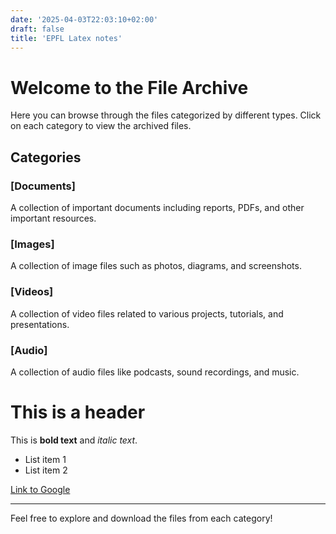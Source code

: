 ```yaml
---
date: '2025-04-03T22:03:10+02:00'
draft: false
title: 'EPFL Latex notes'
---
```


# Welcome to the File Archive

Here you can browse through the files categorized by different types. Click on each category to view the archived files.

## Categories

### [Documents]
A collection of important documents including reports, PDFs, and other important resources.

### [Images]
A collection of image files such as photos, diagrams, and screenshots.

### [Videos]
A collection of video files related to various projects, tutorials, and presentations.

### [Audio]
A collection of audio files like podcasts, sound recordings, and music.

# This is a header

This is **bold text** and *italic text*.

- List item 1
- List item 2

[Link to Google](https://google.com)

---

Feel free to explore and download the files from each category!